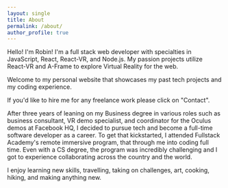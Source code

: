 ```yaml
---
layout: single
title: About
permalink: /about/
author_profile: true
---
```


Hello! I'm Robin! I'm a full stack web developer with specialties in JavaScript, React, React-VR, and Node.js. My passion projects utilize React-VR and A-Frame to explore Virtual Reality for the web.

Welcome to my personal website that showcases my past tech projects and my coding experience.

If you'd like to hire me for any freelance work please click on "Contact".

After three years of leaning on my Business degree in various roles such as business consultant, VR demo specialist, and coordinator for the Oculus demos at Facebook HQ, I decided to pursue tech and become a full-time software developer as a career. To get that kickstarted, I attended Fullstack Academy's remote immersive program, that through me into coding full time. Even with a CS degree, the program was incredibly challenging and I got to experience collaborating across the country and the world.

I enjoy learning new skills, travelling, taking on challenges, art, cooking, hiking, and making anything new.
